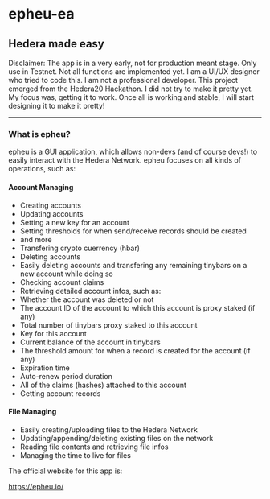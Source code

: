 # epheu-ea
## Hedera made easy

Disclaimer:
The app is in a very early, not for production meant stage. Only use in Testnet. Not all functions are implemented yet. I am a UI/UX designer who tried to code this. I am not a professional developer. This project emerged from the Hedera20 Hackathon. I did not try to make it pretty yet. My focus was, getting it to work. Once all is working and stable, I will start designing it to make it pretty!

---

### What is epheu?
epheu is a GUI application, which allows non-devs (and of course devs!) to easily interact with the Hedera Network. epheu focuses on all kinds of operations, such as:

#### Account Managing

* Creating accounts
* Updating accounts
* Setting a new key for an account
* Setting thresholds for when send/receive records should be created
* and more
* Transfering crypto cuerrency (hbar)
* Deleting accounts
* Easily deleting accounts and transfering any remaining tinybars on a new account while doing so
* Checking account claims
* Retrieving detailed account infos, such as:
* Whether the account was deleted or not
* The account ID of the account to which this account is proxy staked (if any)
* Total number of tinybars proxy staked to this account
* Key for this account
* Current balance of the account in tinybars
* The threshold amount for when a record is created for the account (if any)
* Expiration time
* Auto-renew period duration
* All of the claims (hashes) attached to this account
* Getting account records

#### File Managing

* Easily creating/uploading files to the Hedera Network
* Updating/appending/deleting existing files on the network
* Reading file contents and retrieving file infos
* Managing the time to live for files

The official website for this app is:

https://epheu.io/
